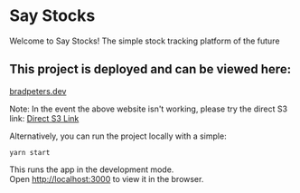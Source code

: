 # Say Stocks

Welcome to Say Stocks! The simple stock tracking platform of the future

## This project is deployed and can be viewed here:

[bradpeters.dev](https://bradpeters.dev)

Note: In the event the above website isn't working, please try the direct S3 link: [Direct S3 Link](http://bradpeters.dev.s3-website-us-east-1.amazonaws.com/)

Alternatively, you can run the project locally with a simple:

`yarn start`

This runs the app in the development mode.<br />
Open [http://localhost:3000](http://localhost:3000) to view it in the browser.
